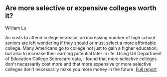 ## Are more selective or expensive colleges worth it?
William Lu

As costs to attend college increase, an increasing number of high school seniors are left wondering if they should or must select a more affordable college. Many Americans go to college not just to gain a higher education, but also to increase their earning potential later in life. Using US Department of Education College Scorecard data, I found that more selective colleges don't necessarily cost more and that more expensive or more selective colleges don't necessarily make you more money in the future. [Full report](https://github.com/williamalu/ThinkStats2/blob/master/code/reports/report1.md)

